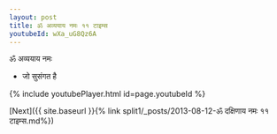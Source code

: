 ```yaml
---
layout: post
title: ॐ अव्ययाय नमः ११ टाइम्स
youtubeId: wXa_uG8Qz6A
---
```

 
 
 ॐ अव्ययाय नमः  
 
 -  जो सुसंगत है 
 
  
 
  
 
 
 
 
 
 


{% include youtubePlayer.html id=page.youtubeId %}
 
[Next]({{ site.baseurl }}{% link  split1/_posts/2013-08-12-ॐ दक्षिणाय नमः ११ टाइम्स.md%})
 
